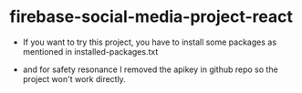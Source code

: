 # firebase-social-media-project-react

* If you want to try this project, you have to install some packages as mentioned in installed-packages.txt

* and for safety resonance I removed the apikey in github repo so the project won't work directly.